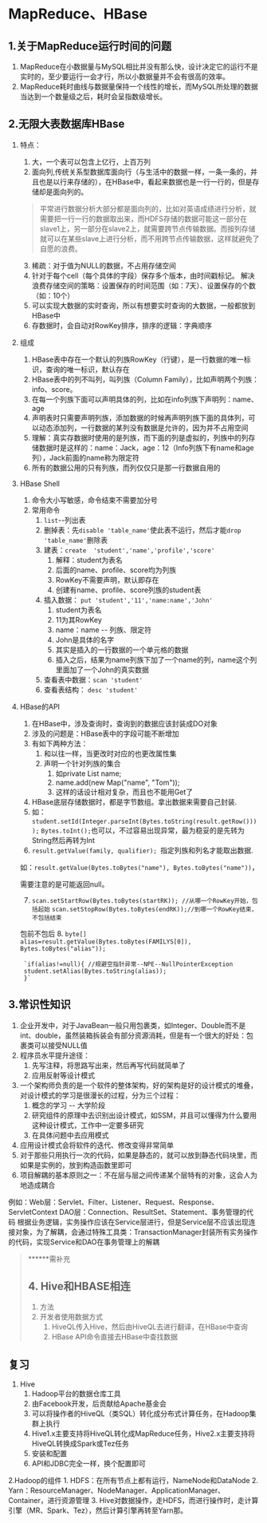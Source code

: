 # MapReduce、HBase
## 1.关于MapReduce运行时间的问题
1. MapReduce在小数据量与MySQL相比并没有那么快，设计决定它的运行不是实时的，至少要运行一会才行，所以小数据量并不会有很高的效率。
2. MapReduce耗时曲线与数据量保持一个线性的增长，而MySQL所处理的数据当达到一个数量级之后，耗时会呈指数级增长。

## 2.无限大表数据库HBase
1. 特点：
	1. 大，一个表可以包含上亿行，上百万列
	2. 面向列,传统关系型数据库面向行（与生活中的数据一样，一条一条的，并且也是以行来存储的），在HBase中，看起来数据也是一行一行的，但是存储却是面向列的。
	> 平常进行数据分析大部分都是面向列的，比如对英语成绩进行分析，就需要把一行一行的数据取出来，而HDFS存储的数据可能这一部分在slave1上，另一部分在slave2上，就需要跨节点传输数据。而按列存储就可以在某些slave上进行分析，而不用跨节点传输数据，这样就避免了自愿的浪费。
	3. 稀疏：对于值为NULL的数据，不占用存储空间
	4. 针对于每个cell（每个具体的字段）保存多个版本，由时间戳标记。
解决浪费存储空间的策略：设置保存的时间范围（如：7天）、设置保存的个数（如：10个）
	5. 可以实现大数据的实时查询，所以有想要实时查询的大数据，一般都放到HBase中
	6. 存数据时，会自动对RowKey排序，排序的逻辑：字典顺序


2. 组成
	1. HBase表中存在一个默认的列族RowKey（行键），是一行数据的唯一标识，查询的唯一标识，默认存在
	2. HBase表中的列不叫列，叫列族（Column Family），比如声明两个列族：info、score。
	3. 在每一个列族下面可以声明具体的列，比如在info列族下声明列：name、age
	4. 声明表时只需要声明列族，添加数据的时候再声明列族下面的具体列，可以动态添加列，一行数据的某列没有数据是允许的，因为并不占用空间
	5. 理解：真实存数据时使用的是列族，而下面的列是虚拟的，列族中的列存储数据时是这样的：name：Jack，age：12（Info列族下有name和age列），Jack前面的name称为限定符
	6. 所有的数据公用的只有列族，而列仅仅只是那一行数据自用的

3. HBase Shell
	1. 命令大小写敏感，命令结束不需要加分号
	2. 常用命令
		1. `list`--列出表
		2. 删掉表：先`disable 'table_name'`使此表不运行，然后才能`drop 'table_name'`删除表
		3. 建表：`create  'student','name','profile','score'`
			1. 解释：student为表名
			2. 后面的name、profile、score均为列族
			3. RowKey不需要声明，默认即存在
			4. 创建有name、profile、score列族的student表
		4. 插入数据： `put 'student','11','name:name','John'`
			1. student为表名
			2. 11为其RowKey
			3.  name：name  -- 列族、限定符
			4.  John是具体的名字
			5.  其实是插入的一行数据的一个单元格的数据
			6.  插入之后，结果为name列族下加了一个name的列，name这个列里面加了一个John的真实数据
		5. 查看表中数据：`scan 'student'`
		6. 查看表结构： `desc 'student'`

4. HBase的API
	1. 在HBase中，涉及查询时，查询到的数据应该封装成DO对象
	2. 涉及的问题是：HBase表中的字段可能不断增加
	3. 有如下两种方法：
		1. 和以往一样，当更改时对应的也更改属性集
		2. 声明一个针对列族的集合
			1. 如private List<Map> name;
			2. name.add(new Map("name", "Tom"));
			3. 这样的话设计相对复杂，而且也不能用Get了
	4. HBase底层存储数据时，都是字节数组。拿出数据来需要自己封装.
	5. 如：`student.setId(Integer.parseInt(Bytes.toString(result.getRow())));`
	  `Bytes.toInt();`也可以，不过容易出现异常，最为稳妥的是先转为String然后再转为Int
	6. `result.getValue(family, qualifier); `指定列族和列名才能取出数据.
	
	如：`result.getValue(Bytes.toBytes("name"), Bytes.toBytes("name"))`，
	
	需要注意的是可能返回null。

	7. `scan.setStartRow(Bytes.toBytes(startRK)); //从哪一个RowKey开始，包括起始`
   `scan.setStopRow(Bytes.toBytes(endRK));//到哪一个RowKey结束，不包括结束`
	
 	包前不包后
	8.  `byte[] alias=result.getValue(Bytes.toBytes(FAMILYS[0]), Bytes.toBytes("alias"));`
		
		`if(alias!=null){ //规避空指针异常--NPE--NullPointerException
		student.setAlias(Bytes.toString(alias));
		}`


## 3.常识性知识

1. 企业开发中，对于JavaBean一般只用包裹类，如Integer、Double而不是int、double，虽然装箱拆装会有部分资源消耗，但是有一个很大的好处：包裹类可以接受NULL值
2. 程序员水平提升途径：
	1. 先写注释，将思路写出来，然后再写代码就简单了
	2. 应用反射等设计模式
3. 一个架构师负责的是一个软件的整体架构，好的架构是好的设计模式的堆叠，对设计模式的学习是很漫长的过程，分为三个过程：
	1. 概念的学习 -- 大学阶段
	2. 研究组件的原理中去识别出设计模式，如SSM，并且可以懂得为什么要用这种设计模式，工作中一定要多研究
	3. 在具体问题中去应用模式
4. 应用设计模式会将软件的迭代、修改变得非常简单
5. 对于那些只用执行一次的代码，如果是静态的，就可以放到静态代码块里，而如果是实例的，放到构造函数里即可
6. 项目解耦的基本原则之一：不在层与层之间传递某个层特有的对象，这会人为地造成耦合
	
例如：Web层：Servlet、Filter、Listener、Request、Response、ServletContext
		 DAO层：Connection、ResultSet、Statement、事务管理的代码
		 根据业务逻辑，实务操作应该在Service层进行，但是Service层不应该出现连接对象，为了解耦，会通过特殊工具类：TransactionManager封装所有实务操作的代码，实现Service和DAO在事务管理上的解耦



> ******需补充
> ## 4. Hive和HBASE相连
> 	1. 方法
> 	2. 开发者使用数据方式
> 		1. HiveQL传入Hive，然后由HiveQL去进行翻译，在HBase中查询
> 		2. HBase API命令直接去HBase中查找数据


## 复习
1. Hive
	1. Hadoop平台的数据仓库工具
	2. 由Facebook开发，后贡献给Apache基金会
	3. 可以将操作者的HiveQL（类SQL）转化成分布式计算任务，在Hadoop集群上执行
	4. Hive1.x主要支持将HiveQL转化成MapReduce任务，Hive2.x主要支持将HiveQL转换成Spark或Tez任务
	5. 安装和配置
	6. API和JDBC完全一样，换个配置即可

2.Hadoop的组件
	1. HDFS：在所有节点上都有运行，NameNode和DataNode
	2. Yarn：ResourceManager、NodeManager、ApplicationManager、Container，进行资源管理
	3. Hive对数据操作，走HDFS，而进行操作时，走计算引擎（MR、Spark、Tez），然后计算引擎再转至Yarn那。